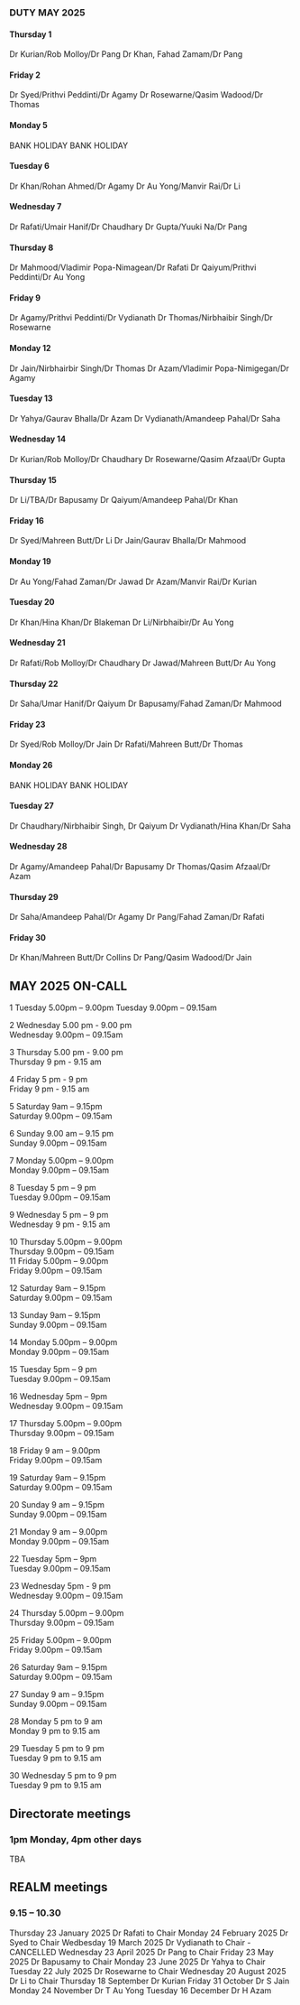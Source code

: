 

### DUTY MAY 2025

#### Thursday 1
Dr Kurian/Rob Molloy/Dr Pang
Dr Khan, Fahad Zamam/Dr Pang

#### Friday 2
Dr Syed/Prithvi Peddinti/Dr Agamy
Dr Rosewarne/Qasim Wadood/Dr Thomas

#### Monday 5
BANK HOLIDAY
BANK HOLIDAY

#### Tuesday 6
Dr Khan/Rohan Ahmed/Dr Agamy
Dr Au Yong/Manvir Rai/Dr Li

#### Wednesday 7
Dr Rafati/Umair Hanif/Dr Chaudhary
Dr Gupta/Yuuki Na/Dr Pang

#### Thursday 8
Dr Mahmood/Vladimir Popa-Nimagean/Dr Rafati
Dr Qaiyum/Prithvi Peddinti/Dr Au Yong

#### Friday 9
Dr Agamy/Prithvi Peddinti/Dr Vydianath
Dr Thomas/Nirbhaibir Singh/Dr Rosewarne

#### Monday 12
Dr Jain/Nirbhairbir Singh/Dr Thomas
Dr Azam/Vladimir Popa-Nimigegan/Dr Agamy

#### Tuesday 13
Dr Yahya/Gaurav Bhalla/Dr Azam
Dr Vydianath/Amandeep Pahal/Dr Saha

#### Wednesday 14
Dr Kurian/Rob Molloy/Dr Chaudhary
Dr Rosewarne/Qasim Afzaal/Dr Gupta

#### Thursday 15
Dr Li/TBA/Dr Bapusamy
Dr Qaiyum/Amandeep Pahal/Dr Khan

#### Friday 16
Dr Syed/Mahreen Butt/Dr Li
Dr Jain/Gaurav Bhalla/Dr Mahmood

#### Monday 19
Dr Au Yong/Fahad Zaman/Dr Jawad
Dr Azam/Manvir Rai/Dr Kurian

#### Tuesday 20
Dr Khan/Hina Khan/Dr Blakeman
Dr Li/Nirbhaibir/Dr Au Yong

#### Wednesday 21
Dr Rafati/Rob Molloy/Dr Chaudhary
Dr Jawad/Mahreen Butt/Dr Au Yong

#### Thursday 22
Dr Saha/Umar Hanif/Dr Qaiyum
Dr Bapusamy/Fahad Zaman/Dr Mahmood

#### Friday 23
Dr Syed/Rob Molloy/Dr Jain
Dr Rafati/Mahreen Butt/Dr Thomas

#### Monday 26
BANK HOLIDAY
BANK HOLIDAY

#### Tuesday 27
Dr Chaudhary/Nirbhaibir Singh, Dr Qaiyum
Dr Vydianath/Hina Khan/Dr Saha

#### Wednesday 28
Dr Agamy/Amandeep Pahal/Dr Bapusamy
Dr Thomas/Qasim Afzaal/Dr Azam

#### Thursday 29
Dr Saha/Amandeep Pahal/Dr Agamy
Dr Pang/Fahad Zaman/Dr Rafati

#### Friday 30
Dr Khan/Mahreen Butt/Dr Collins
Dr Pang/Qasim Wadood/Dr Jain

## MAY 2025 ON-CALL

1	Tuesday		5.00pm – 9.00pm	
	Tuesday  	9.00pm – 09.15am	
 
2	Wednesday  5.00 pm - 9.00 pm 	
	Wednesday  9.00pm – 09.15am	

3	Thursday   5.00 pm - 9.00 pm	
	Thursday   9 pm - 9.15 am 	

4	Friday    5 pm - 9 pm 		
	Friday 	  9 pm - 9.15 am	

5	Saturday 9am – 9.15pm		
	Saturday 9.00pm – 09.15am	
  
6	Sunday 9.00 am – 9.15 pm	
	Sunday 9.00pm – 09.15am		
 
7	Monday 5.00pm – 9.00pm		
	Monday 9.00pm – 09.15am		
 
8	Tuesday 5 pm – 9 pm		
	Tuesday 9.00pm – 09.15am	
 
9	Wednesday 5 pm – 9 pm		
	Wednesday 9 pm - 9.15 am	
 
10	Thursday 5.00pm – 9.00pm	
	Thursday 9.00pm – 09.15am	
11	Friday 5.00pm – 9.00pm		
	Friday 9.00pm – 09.15am		
 
12	Saturday 9am – 9.15pm		
	Saturday 9.00pm – 09.15am	
 
13	Sunday 9am – 9.15pm			
	Sunday 9.00pm – 09.15am		
 
14	Monday 5.00pm – 9.00pm		
	Monday 9.00pm – 09.15am		
 
15	Tuesday 5pm – 9 pm 		
	Tuesday 9.00pm – 09.15am	
 
16	Wednesday 5pm – 9pm		
	Wednesday 9.00pm – 09.15am	
 
17	Thursday 5.00pm – 9.00pm	
	Thursday 9.00pm – 09.15am	
 
18	Friday 9 am – 9.00pm		
	Friday 9.00pm – 09.15am		
 
19	Saturday 9am – 9.15pm		
	Saturday 9.00pm – 09.15am	
 
20	Sunday 9 am – 9.15pm		
	Sunday 9.00pm – 09.15am		
 
21	Monday 9 am – 9.00pm		
	Monday 9.00pm – 09.15am		
 
22	Tuesday 5pm – 9pm		
	Tuesday 9.00pm – 09.15am	
 
23	Wednesday 5pm - 9 pm			
	Wednesday 9.00pm – 09.15am	
 
24	Thursday 5.00pm – 9.00pm	
	Thursday 9.00pm – 09.15am	
 
25	Friday 5.00pm – 9.00pm		
	Friday 9.00pm – 09.15am				

26	Saturday 9am – 9.15pm		
	Saturday 9.00pm – 09.15am	
 
27	Sunday 9 am – 9.15pm		
	Sunday 9.00pm – 09.15am		

28	Monday 5 pm to 9 am		
	Monday 9 pm to 9.15 am		

29	Tuesday 5 pm to 9 pm		
	Tuesday 9 pm to 9.15 am		

30	Wednesday 5 pm to 9 pm		
	Tuesday 9 pm to 9.15 am		

## Directorate meetings  
### 1pm Monday, 4pm other days

TBA

## REALM meetings
### 9.15 – 10.30

Thursday 23 January 2025	Dr Rafati to Chair
Monday 24 February 2025		Dr Syed to Chair
Wedbesday 19 March 2025		Dr Vydianath to Chair - CANCELLED 
Wednesday 23 April 2025		Dr Pang to Chair
Friday 23 May 2025		Dr Bapusamy to Chair
Monday 23 June 2025		Dr Yahya to Chair
Tuesday 22 July 2025		Dr Rosewarne to Chair
Wednesday 20 August 2025	Dr Li to Chair
Thursday 18 September		Dr Kurian
Friday 31 October		Dr S Jain
Monday 24 November		Dr T Au Yong
Tuesday 16 December		Dr H Azam
